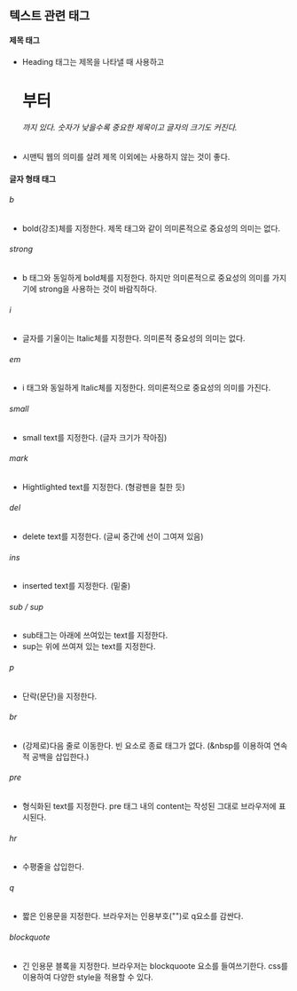 ## 텍스트 관련 태그
#### 제목 태그
+ Heading 태그는 제목을 나타낼 때 사용하고 <h1>부터 <h6>까지 있다. 숫자가 낮을수록 중요한 제목이고 글자의 크기도 커진다.
+ 시맨틱 웹의 의미를 살려 제목 이외에는 사용하지 않는 것이 좋다.

#### 글자 형태 태그

###### b
+ bold(강조)체를 지정한다. 제목 태그와 같이 의미론적으로 중요성의 의미는 없다.

###### strong
+ b 태그와 동일하게 bold체를 지정한다. 하지만 의미론적으로 중요성의 의미를 가지기에 strong을 사용하는 것이 바람직하다.

###### i
+ 글자를 기울이는 Italic체를 지정한다. 의미론적 중요성의 의미는 없다.

###### em
+ i 태그와 동일하게 Italic체를 지정한다. 의미론적으로 중요성의 의미를 가진다.

###### small
+ small text를 지정한다. (글자 크기가 작아짐)

###### mark
+ Hightlighted text를 지정한다. (형광펜을 칠한 듯)

###### del
+ delete text를 지정한다. (글씨 중간에 선이 그여져 있음)

###### ins
+ inserted text를 지정한다. (밑줄)

###### sub / sup
+ sub태그는 아래에 쓰여있는 text를 지정한다.
+ sup는 위에 쓰여져 있는 text를 지정한다.

###### p
+ 단락(문단)을 지정한다.

###### br
+ (강제로)다음 줄로 이동한다. 빈 요소로 종료 태그가 없다.
(&nbsp를 이용하여 연속적 공백을 삽입한다.)

###### pre
+ 형식화된 text를 지정한다. pre 태그 내의 content는 작성된 그대로 브라우저에 표시된다.

###### hr
+ 수평줄을 삽입한다.

###### q
+ 짧은 인용문을 지정한다. 브라우저는 인용부호("")로 q요소를 감싼다.

###### blockquote
+ 긴 인용문 블록을 지정한다. 브라우저는 blockquoote 요소를 들여쓰기한다. css를 이용하여 다양한 style을 적용할 수 있다.